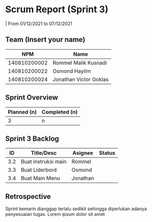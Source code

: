 # Scrum Report (Sprint 3)
| From 01/12/2021 to 07/12/2021

## Team (Insert your name)
| NPM          | Name                   |
| ------------ | ---------------------- |
| 140810200002 | Rommel Malik Kusnadi   |
| 140810200022 | Osmond Haylim          |
| 140810200024 | Jonathan Victor Goklas |

## Sprint Overview
| Planned (n) | Completed (n) |
| ----------- | ------------- |
| 3           | n             |

## Sprint 3 Backlog

| ID  | Title/Desc          | Asignee | Status |
| --- | ------------------- | ------- | ------ |
| 3.2 | Buat instruksi main | Rommel  |        |
| 3.3 | Buat Liderbord      | Osmond  |        |
| 3.4 | Buat Main Menu      | Jonathan|        |

## Retrospective 

Sprint kemarin dianggap terlalu sedikit sehingga diperlukan adanya penyesuaian tugas. Lorem ipsum dolor sit amet

